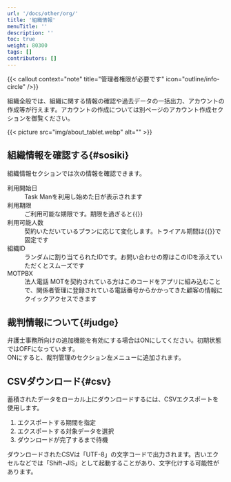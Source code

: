 ```yaml
---
url: '/docs/other/org/'
title: '組織情報'
menuTitle: ''
description: ''
toc: true
weight: 80300
tags: []
contributors: []
---
```


{{< callout context="note" title="管理者権限が必要です" icon="outline/info-circle" />}}

組織全般では、組織に関する情報の確認や過去データの一括出力、アカウントの作成等が行えます。アカウントの作成については別ページのアカウント作成セクションを御覧ください。

{{< picture src="img/about_tablet.webp" alt="" >}}

## 組織情報を確認する{#sosiki}

組織情報セクションでは次の情報を確認できます。

<dl class="basic">
<dt>利用開始日</dt>
<dd>Task Manを利用し始めた日が表示されます</dd>
<dt>利用期限</dt>
<dd>ご利用可能な期限です。期限を過ぎると{{<mock >}}</dd>
<dt>利用可能人数</dt>
<dd>契約いただいているプランに応じて変化します。トライアル期間は{{<mock>}}で固定です</dd>
<dt>組織ID</dt>
<dd>ランダムに割り当てられたIDです。お問い合わせの際はこのIDを添えていただくとスムーズです</dd>
<dt>MOTPBX</dt>
<dd>法人電話 MOTを契約されている方はこのコードをアプリに組み込むことで、関係者管理に登録されている電話番号からかかってきた顧客の情報にクイックアクセスできます</dd>
</dl>

## 裁判情報について{#judge}

弁護士事務所向けの追加機能を有効にする場合はONにしてください。初期状態ではOFFになっています。  
ONにすると、裁判管理のセクション左メニューに追加されます。

## CSVダウンロード{#csv}

蓄積されたデータをローカル上にダウンロードするには、CSVエクスポートを使用します。

1. エクスポートする期間を指定
2. エクスポートする対象データを選択
3. ダウンロードが完了するまで待機

ダウンロードされたCSVは「UTF-8」の文字コードで出力されます。古いエクセルなどでは「Shift−JIS」として起動することがあり、文字化けする可能性があります。
